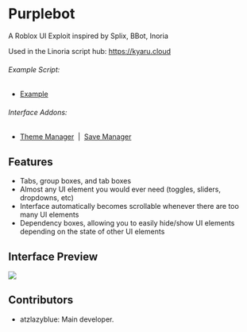 # Purplebot
A Roblox UI Exploit inspired by Splix, BBot, Inoria

Used in the Linoria script hub: https://kyaru.cloud

###### Example Script: 
* [Example](Example.lua)

###### Interface Addons:
* [Theme Manager](addons/ThemeManager.lua)&nbsp;&nbsp;|&nbsp;&nbsp;[Save Manager](addons/SaveManager.lua) 

## Features
- Tabs, group boxes, and tab boxes
- Almost any UI element you would ever need (toggles, sliders, dropdowns, etc)
- Interface automatically becomes scrollable whenever there are too many UI elements
- Dependency boxes, allowing you to easily hide/show UI elements depending on the state of other UI elements

## Interface Preview
<img src="https://i.imgur.com/wb6q98H.jpeg" />

## Contributors
- atzlazyblue: Main developer.